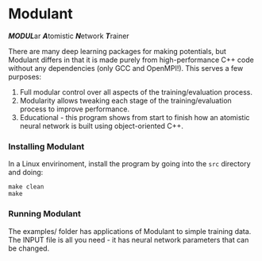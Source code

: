 # Modulant
***MODUL***ar ***A***tomistic ***N***etwork ***T***rainer

There are many deep learning packages for making potentials, but Modulant differs in that it is made purely from high-performance C++ code without any dependencies (only GCC and OpenMPI!). This serves a few purposes:

1. Full modular control over all aspects of the training/evaluation process.
2. Modularity allows tweaking each stage of the training/evaluation process to improve performance.
3. Educational - this program shows from start to finish how an atomistic neural network is built using object-oriented C++.

### Installing Modulant

In a Linux envirinoment, install the program by going into the `src` directory and doing:

    make clean
    make
    
### Running Modulant

The examples/ folder has applications of Modulant to simple training data.
The INPUT file is all you need - it has neural network parameters that can be changed.
